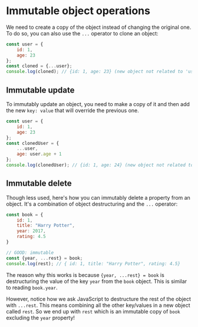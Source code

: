 # Immutable object operations

We need to create a copy of the object instead of changing the original one. To do so, you can also use the `...` operator to clone an object:

```javascript
const user = {
    id: 1,
    age: 23
};
const cloned = {...user};
console.log(cloned); // {id: 1, age: 23} (new object not related to 'user')
```

## Immutable update

To immutably update an object, you need to make a copy of it and then add the new `key: value` that will override the previous one.

```javascript
const user = {
    id: 1,
    age: 23
};
const clonedUser = {
    ...user,
    age: user.age + 1
};
console.log(clonedUser); // {id: 1, age: 24} (new object not related to 'user')
```

## Immutable delete

Though less used, here's how you can immutably delete a property from an object. It's a combination of object destructuring and the `...` operator:

```javascript
const book = {
    id: 1,
    title: "Harry Potter",
    year: 2017,
    rating: 4.5
}

// GOOD: immutable
const {year, ...rest} = book;
console.log(rest); // { id: 1, title: "Harry Potter", rating: 4.5}
```

The reason why this works is because `{year, ...rest} = book` is destructuring the value of the key `year` from the `book` object. This is similar to reading `book.year`.

However, notice how we ask JavaScript to destructure the rest of the object with `...rest`. This means combining all the other key/values in a new object called `rest`. So we end up with `rest` which is an immutable copy of `book` excluding the `year` property!
